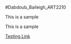 #Dabdoub_Baileigh_ART2210

This is a sample

This is a sample 

[Testing Link](https://baileighd.github.io/Dabdoub_Baileigh_ART2210/)